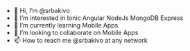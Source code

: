- 👋 Hi, I’m @srbakivo
- 👀 I’m interested in Ionic Angular NodeJs MongoDB Express
- 🌱 I’m currently learning Mobile Apps
- 💞️ I’m looking to collaborate on Mobile Apps
- 📫 How to reach me @srbakivo at any network

<!---
srbakivo/srbakivo is a ✨ special ✨ repository because its `README.md` (this file) appears on your GitHub profile.
You can click the Preview link to take a look at your changes.
--->
